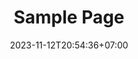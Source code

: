 ---
title       : "Sample Page"
date        : 2023-11-12T20:54:36+07:00
slug        : ""
tocs        : false
images      : ['sample.jpg']
series      : []
audio       : []
videos      : []
tags        : []
categories  : []
format      : "article"
tocs        : false
math        : false
chart       : "file-name.csv"
comment     : true
description : "Write description"
draft       : true
---